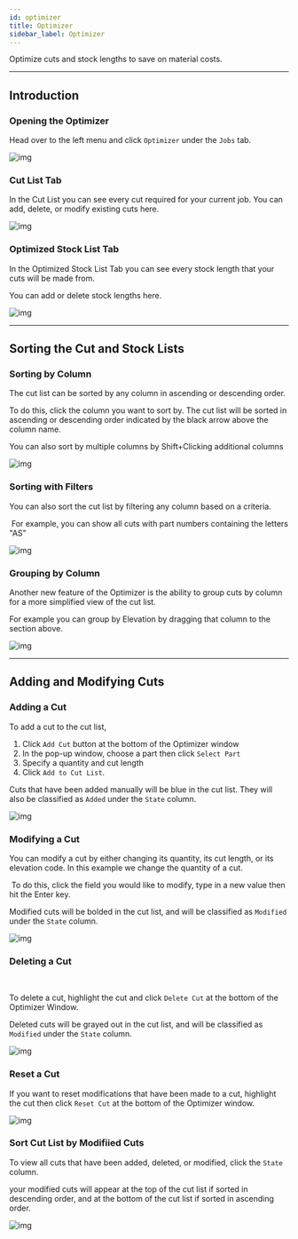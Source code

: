 ```yaml
---
id: optimizer
title: Optimizer
sidebar_label: Optimizer
---
```


Optimize cuts and stock lengths to save on material costs.

---

## Introduction

### Opening the Optimizer
Head over to the left menu and click `Optimizer` under the `Jobs` tab.

![img](../static/img/optimizer/optimizer1.gif)

### Cut List Tab
In the Cut List you can see every cut required for your current job.
You can add, delete, or modify existing cuts here.

![img](../static/img/optimizer/optimizer2.jpg)

### Optimized Stock List Tab
In the Optimized Stock List Tab you can see every stock length that your cuts will be made from.


You can add or delete stock lengths here.

![img](../static/img/optimizer/optimizer3.jpg)

---

## Sorting the Cut and Stock Lists

### Sorting by Column
The cut list can be sorted by any column in ascending ​or descending order​.

 
To do this, click the column you want to sort by. The cut list will be sorted in ascending or descending order indicated by the black arrow above the column name.
​

You can also sort by multiple columns by Shift+Clicking additional columns

![img](../static/img/optimizer/optimizer4.gif)

### Sorting with Filters
You can also sort the cut list by filtering any column based on a criteria.

​
For example, you can show all cuts with part numbers containing the letters "AS"

![img](../static/img/optimizer/optimizer5.gif)

### Grouping by Column
Another new feature of the Optimizer is the ability to group cuts by column for a more simplified view of the cut list.
​

For example you can group by Elevation by dragging that column to the section above.

![img](../static/img/optimizer/optimizer6.gif)

---

## Adding and Modifying Cuts

### Adding a Cut
To add a cut to the cut list,

1. Click `Add Cut` button at the bottom of the Optimizer window
2. In the pop-up window, choose a part then click `Select Part`
3. Specify a quantity and cut length
4. Click `Add to Cut List`.

 
Cuts that have been added manually will be blue in the cut list. They will also be classified as `Added` under the `State` column.

![img](../static/img/optimizer/optimizer8.gif)

### Modifying a Cut
You can modify a cut by either changing its quantity, its cut length, or its elevation code. In this example we change the quantity of a cut.

​
To do this, click the field you would like to modify, type in a new value then hit the Enter key.

 
Modified cuts will be bolded in the cut list, and will be classified as `Modified` under the `State` column.

![img](../static/img/optimizer/optimizer9.gif)

### Deleting a Cut
​

To delete a cut, highlight the cut and click `Delete Cut` at the bottom of the Optimizer Window.
 

Deleted cuts will be grayed out in the cut list, and will be classified as `Modified` under the `State` column.

![img](../static/img/optimizer/optimizer10.gif)

### Reset a Cut
If you want to reset modifications that have been made to a cut, highlight the cut then click `Reset Cut` at the bottom of the Optimizer window.

![img](../static/img/optimizer/optimizer11.gif)

### Sort Cut List by Modifiied Cuts
To view all cuts that have been added, deleted, or modified, click the `State` column.


your modified cuts will appear at the top of the cut list if sorted in descending order, and at the bottom of the cut list if sorted in ascending order.

![img](../static/img/optimizer/optimizer12.gif)
